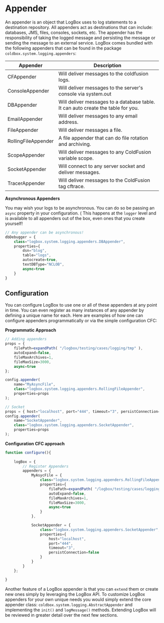 # Appender

An appender is an object that LogBox uses to log statements to a destination repository. All appenders act as destinations that can include: databases, JMS, files, consoles, sockets, etc. The appender has the responsibility of taking the logged message and persisting the message or sending the message to an external service. LogBox comes bundled with the following appenders that can be found in the package `coldbox.system.logging.appenders`:

|Appender|Description|
|--|--|
|CFAppender |Will deliver messages to the coldfusion logs.|
|ConsoleAppender |Will deliver messages to the server's console via system.out |
|DBAppender|Will deliver messages to a database table. It can auto create the table for you. |
|EmailAppender |Will deliver messages to any email address.|
|FileAppender |Will deliver messages a file. |
|RollingFileAppender |A file appender that can do file rotation and archiving.|
|ScopeAppender |Will deliver messages to any ColdFusion variable scope.|
|SocketAppender|Will connect to any server socket and deliver messages. |
|TracerAppender |Will deliver messages to the ColdFusion tag cftrace. |

**Asynchronous Appenders**

You may wish your logs to be asynchronous.  You can do so be passing an `async` property in your configuration. (  This happens at the `logger` level and is available to all appenders out of the box, even ones that you create yourself!

```javascript
// Any appender can be asynchronous!
dbDebugger = {
    class="logbox.system.logging.appenders.DBAppender",
    properties={
        dsn="blog",
        table="logs",
        autocreate=true,
        textDBType="NCLOB",
        async=true
    }
}
```

## Configuration

You can configure LogBox to use one or all of these appenders at any point in time. You can even register as many instances of any appender by defining a unique name for each. Here are examples of how one can configure appenders programmatically or via the simple configuration CFC:


**Programmatic Approach**

```javascript
// Adding appenders
props = {
    filePath=expandPath( "/logbox/testing/cases/logging/tmp" ),
    autoExpand=false,
    fileMaxArchives=1,
    fileMaxSize=3000,
    async=true
};

config.appender(
    name="MyAsyncFile",
    class="logbox.system.logging.appenders.RollingFileAppender",
    properties=props
);

// Socket
props = { host="localhost", port="444", timeout="3", persistConnection=false };
config.appender(
    name="SocketAppender",
    class="logbox.system.logging.appenders.SocketAppender",
    properties=props
);
```

**Configuration CFC approach**

```javascript
function configure(){
    
    logBox = {
        // Register Appenders
        appenders = {
            MyAsycFile = {
                class="logbox.system.logging.appenders.RollingFileAppender",
                properties={
                    filePath=expandPath( "/logbox/testing/cases/logging/tmp" ),
                    autoExpand=false,
                    fileMaxArchives=1,
                    fileMaxSize=3000,
                    async=true
                }
            },

            SocketAppender = {
                class="logbox.system.logging.appenders.SocketAppender",
                properties={
                    host="localhost",
                    port="444",
                    timeout="3",
                    persistConnection=false
                }
            }
        }
    };

}
```

Another feature of a LogBox appender is that you can `extend` them or create new ones simply by leveraging the LogBox API. To customize LogBox appenders for your own unique needs you would simply extend the core appender class: `coldbox.system.logging.AbstractAppender` and implementing the `init()` and `logMessage()` methods. Extending LogBox will be reviewed in greater detail over the next few sections.
